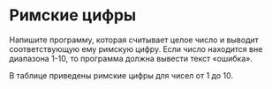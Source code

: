 # Римские цифры

Напишите программу, которая считывает целое число и выводит соответствующую ему римскую цифру. Если число находится вне 
диапазона 1-10, то программа должна вывести текст «ошибка».

В таблице приведены римские цифры для чисел от 1 до 10.